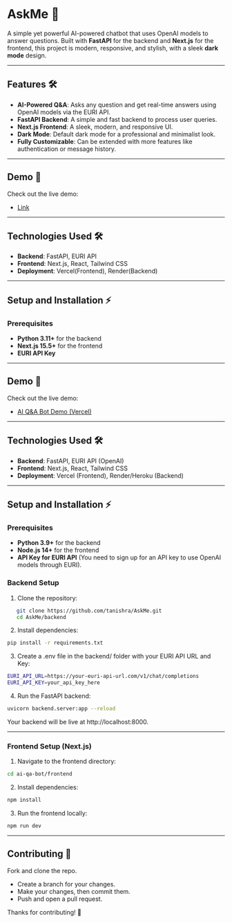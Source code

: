 # AskMe 🤖

A simple yet powerful AI-powered chatbot that uses OpenAI models to answer questions. Built with **FastAPI** for the backend and **Next.js** for the frontend, this project is modern, responsive, and stylish, with a sleek **dark mode** design.

---

## Features 🛠️

- **AI-Powered Q&A**: Asks any question and get real-time answers using OpenAI models via the EURI API.
- **FastAPI Backend**: A simple and fast backend to process user queries.
- **Next.js Frontend**: A sleek, modern, and responsive UI.
- **Dark Mode**: Default dark mode for a professional and minimalist look.
- **Fully Customizable**: Can be extended with more features like authentication or message history.

---

## Demo 🎥

Check out the live demo:

- [Link](https://your-vercel-link.com)

---

## Technologies Used 🛠️

- **Backend**: FastAPI, EURI API
- **Frontend**: Next.js, React, Tailwind CSS
- **Deployment**: Vercel(Frontend), Render(Backend)

---

## Setup and Installation ⚡

### Prerequisites

- **Python 3.11+** for the backend
- **Next.js 15.5+** for the frontend
- **EURI API Key**

---

## Demo 🎥

Check out the live demo:

- [AI Q&A Bot Demo (Vercel)](https://your-vercel-link.com)

---

## Technologies Used 🛠️

- **Backend**: FastAPI, EURI API (OpenAI)
- **Frontend**: Next.js, React, Tailwind CSS
- **Deployment**: Vercel (Frontend), Render/Heroku (Backend)

---

## Setup and Installation ⚡

### Prerequisites

- **Python 3.9+** for the backend
- **Node.js 14+** for the frontend
- **API Key for EURI API** (You need to sign up for an API key to use OpenAI models through EURI).

### Backend Setup

1. Clone the repository:

```bash
   git clone https://github.com/tanishra/AskMe.git
   cd AskMe/backend
   ```

2. Install dependencies:
```bash
pip install -r requirements.txt
```

3. Create a .env file in the backend/ folder with your EURI API URL and Key:
```bash
EURI_API_URL=https://your-euri-api-url.com/v1/chat/completions
EURI_API_KEY=your_api_key_here
```

4. Run the FastAPI backend:
```bash
uvicorn backend.server:app --reload
```

Your backend will be live at http://localhost:8000.

--- 

### Frontend Setup (Next.js)
1. Navigate to the frontend directory:
```bash
cd ai-qa-bot/frontend
```

2. Install dependencies:
```bash
npm install
```

3. Run the frontend locally:
```bash
npm run dev
```

---

## Contributing 🤝
Fork and clone the repo.
- Create a branch for your changes.
- Make your changes, then commit them.
- Push and open a pull request.

Thanks for contributing! 🙌